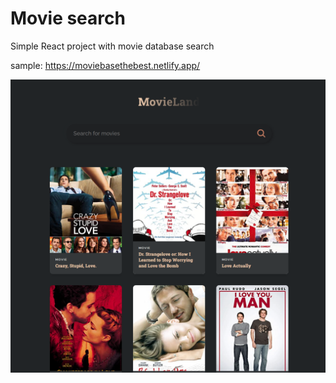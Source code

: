 # Movie search
Simple React project with movie database search

sample:
https://moviebasethebest.netlify.app/




![movie search](https://github.com/alex1c/movie_catalog/blob/master/screen_movie.png?raw=true)

